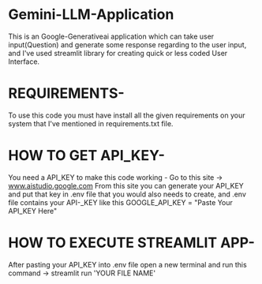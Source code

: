 # Gemini-LLM-Application
This is an Google-Generativeai application which can take user input(Question) and generate some response regarding to the user input,
and I've used streamlit library for creating quick or less coded User Interface.

# REQUIREMENTS-
To use this code you must have install all the given requirements on your system that I've mentioned in requirements.txt file.

# HOW TO GET API_KEY-
You need a API_KEY to make this code working -
Go to this site -> www.aistudio.google.com
From this site you can generate your API_KEY and put that key in .env file that you would also needs to create,
and .env file contains your API-_KEY like this GOOGLE_API_KEY = "Paste Your API_KEY Here"

# HOW TO EXECUTE STREAMLIT APP-
After pasting your API_KEY into .env file open a new terminal and run this command -> streamlit run 'YOUR FILE NAME'
